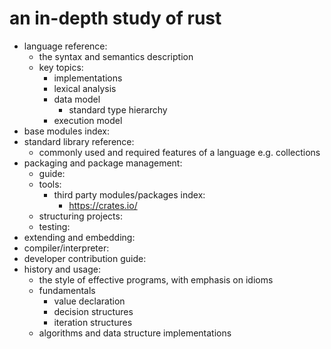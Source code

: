 # an in-depth study of rust

- language reference:
  - the syntax and semantics description
  - key topics:
    - implementations
    - lexical analysis
    - data model
      - standard type hierarchy
    - execution model
- base modules index:
- standard library reference:
  - commonly used and required features of a language
    e.g. collections
- packaging and package management:
  - guide:
  - tools:
    - third party modules/packages index:
      - https://crates.io/
  - structuring projects:
  - testing:
- extending and embedding:
- compiler/interpreter:
- developer contribution guide:
- history and usage:
  - the style of effective programs, with emphasis on idioms
  - fundamentals
    - value declaration
    - decision structures
    - iteration structures
  - algorithms and data structure implementations
